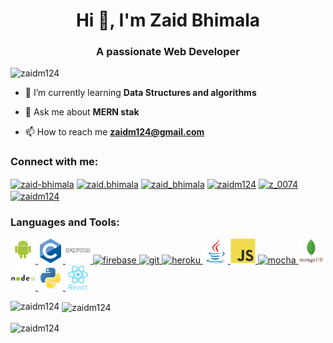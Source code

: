 <h1 align="center">Hi 👋, I'm Zaid Bhimala</h1>
<h3 align="center">A passionate Web Developer</h3>

<p align="left"> <img src="https://komarev.com/ghpvc/?username=zaidm124&label=Profile%20views&color=0e75b6&style=flat" alt="zaidm124" /> </p>

- 🌱 I’m currently learning **Data Structures and algorithms**

- 💬 Ask me about **MERN stak**

- 📫 How to reach me **zaidm124@gmail.com**

<h3 align="left">Connect with me:</h3>
<p align="left">
<a href="https://linkedin.com/in/zaid-bhimala" target="blank"><img align="center" src="https://raw.githubusercontent.com/rahuldkjain/github-profile-readme-generator/master/src/images/icons/Social/linked-in-alt.svg" alt="zaid-bhimala" height="30" width="40" /></a>
<a href="https://fb.com/zaid.bhimala" target="blank"><img align="center" src="https://raw.githubusercontent.com/rahuldkjain/github-profile-readme-generator/master/src/images/icons/Social/facebook.svg" alt="zaid.bhimala" height="30" width="40" /></a>
<a href="https://instagram.com/zaid_bhimala" target="blank"><img align="center" src="https://raw.githubusercontent.com/rahuldkjain/github-profile-readme-generator/master/src/images/icons/Social/instagram.svg" alt="zaid_bhimala" height="30" width="40" /></a>
<a href="https://www.codechef.com/users/zaidm124" target="blank"><img align="center" src="https://cdn.jsdelivr.net/npm/simple-icons@3.1.0/icons/codechef.svg" alt="zaidm124" height="30" width="40" /></a>
<a href="https://codeforces.com/profile/z_0074" target="blank"><img align="center" src="https://raw.githubusercontent.com/rahuldkjain/github-profile-readme-generator/master/src/images/icons/Social/codeforces.svg" alt="z_0074" height="30" width="40" /></a>
<a href="https://www.leetcode.com/zaidm124" target="blank"><img align="center" src="https://raw.githubusercontent.com/rahuldkjain/github-profile-readme-generator/master/src/images/icons/Social/leet-code.svg" alt="zaidm124" height="30" width="40" /></a>

<h3 align="left">Languages and Tools:</h3>
<p align="left"> <a href="https://developer.android.com" target="_blank" rel="noreferrer"> <img src="https://raw.githubusercontent.com/devicons/devicon/master/icons/android/android-original-wordmark.svg" alt="android" width="40" height="40"/> </a> <a href="https://www.cprogramming.com/" target="_blank" rel="noreferrer"> <img src="https://raw.githubusercontent.com/devicons/devicon/master/icons/c/c-original.svg" alt="c" width="40" height="40"/> </a> <a href="https://expressjs.com" target="_blank" rel="noreferrer"> <img src="https://raw.githubusercontent.com/devicons/devicon/master/icons/express/express-original-wordmark.svg" alt="express" width="40" height="40"/> </a> <a href="https://firebase.google.com/" target="_blank" rel="noreferrer"> <img src="https://www.vectorlogo.zone/logos/firebase/firebase-icon.svg" alt="firebase" width="40" height="40"/> </a> <a href="https://git-scm.com/" target="_blank" rel="noreferrer"> <img src="https://www.vectorlogo.zone/logos/git-scm/git-scm-icon.svg" alt="git" width="40" height="40"/> </a> <a href="https://heroku.com" target="_blank" rel="noreferrer"> <img src="https://www.vectorlogo.zone/logos/heroku/heroku-icon.svg" alt="heroku" width="40" height="40"/> </a> <a href="https://www.java.com" target="_blank" rel="noreferrer"> <img src="https://raw.githubusercontent.com/devicons/devicon/master/icons/java/java-original.svg" alt="java" width="40" height="40"/> </a> <a href="https://developer.mozilla.org/en-US/docs/Web/JavaScript" target="_blank" rel="noreferrer"> <img src="https://raw.githubusercontent.com/devicons/devicon/master/icons/javascript/javascript-original.svg" alt="javascript" width="40" height="40"/> </a> <a href="https://mochajs.org" target="_blank" rel="noreferrer"> <img src="https://www.vectorlogo.zone/logos/mochajs/mochajs-icon.svg" alt="mocha" width="40" height="40"/> </a> <a href="https://www.mongodb.com/" target="_blank" rel="noreferrer"> <img src="https://raw.githubusercontent.com/devicons/devicon/master/icons/mongodb/mongodb-original-wordmark.svg" alt="mongodb" width="40" height="40"/> </a> <a href="https://nodejs.org" target="_blank" rel="noreferrer"> <img src="https://raw.githubusercontent.com/devicons/devicon/master/icons/nodejs/nodejs-original-wordmark.svg" alt="nodejs" width="40" height="40"/> </a> <a href="https://www.python.org" target="_blank" rel="noreferrer"> <img src="https://raw.githubusercontent.com/devicons/devicon/master/icons/python/python-original.svg" alt="python" width="40" height="40"/> </a> <a href="https://reactjs.org/" target="_blank" rel="noreferrer"> <img src="https://raw.githubusercontent.com/devicons/devicon/master/icons/react/react-original-wordmark.svg" alt="react" width="40" height="40"/> </a> </p>

<p><img align="left" src="https://github-readme-stats.vercel.app/api/top-langs?username=zaidm124&show_icons=true&locale=en&layout=compact" alt="zaidm124" /></p>

<p>&nbsp;<img align="center" src="https://github-readme-stats.vercel.app/api?username=zaidm124&show_icons=true&locale=en" alt="zaidm124" /></p>

<p><img align="center" src="https://github-readme-streak-stats.herokuapp.com/?user=zaidm124&" alt="zaidm124" /></p>
